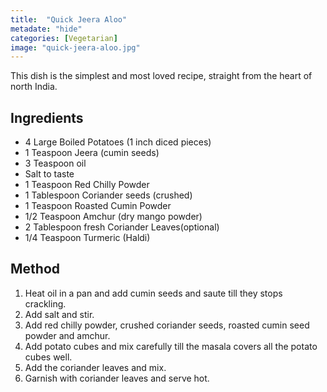 ```yaml
---
title:  "Quick Jeera Aloo"
metadate: "hide"
categories: [Vegetarian]
image: "quick-jeera-aloo.jpg"
---
```


This dish is the simplest and most loved recipe, straight from the heart of north India. 

## Ingredients
- 4 Large Boiled Potatoes (1 inch diced pieces)
- 1 Teaspoon Jeera (cumin seeds)
- 3 Teaspoon oil
- Salt to taste
- 1 Teaspoon Red Chilly Powder
- 1 Tablespoon Coriander seeds (crushed)
- 1 Teaspoon Roasted Cumin Powder
- 1/2 Teaspoon Amchur (dry mango powder)
- 2 Tablespoon fresh Coriander Leaves(optional)
- 1/4 Teaspoon Turmeric (Haldi)


## Method
1. Heat oil in a pan and add cumin seeds and saute till they stops crackling.
2. Add salt and stir.
3. Add red chilly powder, crushed coriander seeds, roasted cumin seed powder and amchur.
4. Add potato cubes and mix carefully till the masala covers all the potato cubes well.
5. Add the coriander leaves and mix.
6. Garnish with coriander leaves and serve hot.
